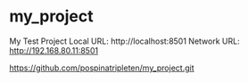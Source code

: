 # my_project
My Test Project
  Local URL: http://localhost:8501
  Network URL: http://192.168.80.11:8501

https://github.com/pospinatripleten/my_project.git